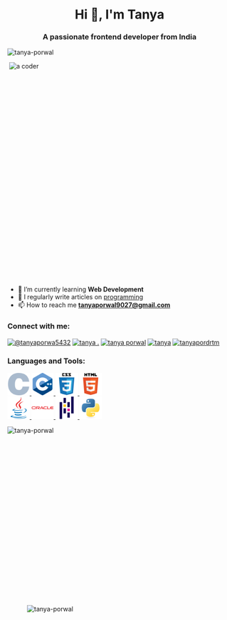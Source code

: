 <h1 align="center">Hi 👋, I'm Tanya</h1>
<h3 align="center">A passionate frontend developer from India</h3>

<p align="left" width="300px"> <img src="https://komarev.com/ghpvc/?username=tanya-porwal&label=Profile%20views&color=0e75b6&style=flat" alt="tanya-porwal" /> </p>
<img align ="right" width ="500px" height="500px" src="https://img.freepik.com/premium-photo/programmer-woman-coding-computer-coder-girl_1168123-42920.jpg" alt="a coder">
  
- 🌱 I’m currently learning **Web Development**
- 📝 I regularly write articles on [programming](programming)
- 📫 How to reach me **tanyaporwal9027@gmail.com**

<h3 align="left">Connect with me:</h3>
<p align="left">
<a href="https://twitter.com/@tanyaporwa5432" target="blank"><img align="center" src="https://raw.githubusercontent.com/rahuldkjain/github-profile-readme-generator/master/src/images/icons/Social/twitter.svg" alt="@tanyaporwa5432" height="40" width="50" /></a>
<a href="https://linkedin.com/in/tanya ." target="blank"><img align="center" src="https://raw.githubusercontent.com/rahuldkjain/github-profile-readme-generator/master/src/images/icons/Social/linked-in-alt.svg" alt="tanya ." height="40" width="50" /></a>
<a href="https://www.hackerrank.com/tanya porwal" target="blank"><img align="center" src="https://raw.githubusercontent.com/rahuldkjain/github-profile-readme-generator/master/src/images/icons/Social/hackerrank.svg" alt="tanya porwal" height="40" width="50" /></a>
<a href="https://www.leetcode.com/tanya" target="blank"><img align="center" src="https://raw.githubusercontent.com/rahuldkjain/github-profile-readme-generator/master/src/images/icons/Social/leet-code.svg" alt="tanya" height="40" width="50" /></a>
<a href="https://auth.geeksforgeeks.org/user/tanyapordrtm" target="blank"><img align="center" src="https://raw.githubusercontent.com/rahuldkjain/github-profile-readme-generator/master/src/images/icons/Social/geeks-for-geeks.svg" alt="tanyapordrtm" height="40" width="50" /></a>
</p>

<h3 align="left">Languages and Tools:</h3>
<p align="left"> <a href="https://www.cprogramming.com/" target="_blank" rel="noreferrer"> <img src="https://raw.githubusercontent.com/devicons/devicon/master/icons/c/c-original.svg" alt="c" width="50" height="50"/> </a> <a href="https://www.w3schools.com/cpp/" target="_blank" rel="noreferrer">
 <img src="https://raw.githubusercontent.com/devicons/devicon/master/icons/cplusplus/cplusplus-original.svg" alt="cplusplus" width="50" height="50"/> </a> <a href="https://www.w3schools.com/css/" target="_blank" rel="noreferrer"> 
  <img src="https://raw.githubusercontent.com/devicons/devicon/master/icons/css3/css3-original-wordmark.svg" alt="css3" width="50" height="50"/> </a> <a href="https://www.w3.org/html/" target="_blank" rel="noreferrer">
   <img src="https://raw.githubusercontent.com/devicons/devicon/master/icons/html5/html5-original-wordmark.svg" alt="html5" width="50" height="50"/> </a> <a href="https://www.java.com" target="_blank" rel="noreferrer"><br>
<img src="https://raw.githubusercontent.com/devicons/devicon/master/icons/java/java-original.svg" alt="java" width="50" height="50"/> </a> <a href="https://www.oracle.com/" target="_blank" rel="noreferrer"> <img src="https://raw.githubusercontent.com/devicons/devicon/master/icons/oracle/oracle-original.svg" alt="oracle" width="50" height="50"/> </a> <a href="https://pandas.pydata.org/" target="_blank" rel="noreferrer"> 
<img src="https://raw.githubusercontent.com/devicons/devicon/2ae2a900d2f041da66e950e4d48052658d850630/icons/pandas/pandas-original.svg" alt="pandas" width="50" height="50"/> </a> <a href="https://www.python.org" target="_blank" rel="noreferrer">
<img src="https://raw.githubusercontent.com/devicons/devicon/master/icons/python/python-original.svg" alt="python" width="50" height="50"/> </a> </p>



<p>&nbsp;<img align="left" width="470px" height = "400px"align ="left"src="https://github-readme-stats.vercel.app/api?username=tanya-porwal&show_icons=true&locale=en" alt="tanya-porwal" /></p>

<p><img align="right" width="460px" height ="400px" src="https://github-readme-streak-stats.herokuapp.com/?user=tanya-porwal&" alt="tanya-porwal" /></p>
